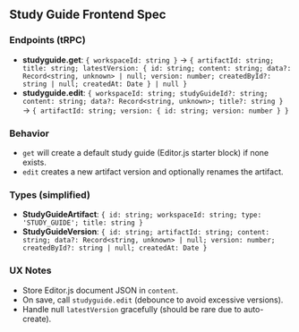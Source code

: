 ## Study Guide Frontend Spec

### Endpoints (tRPC)
- **studyguide.get**: `{ workspaceId: string }` → `{ artifactId: string; title: string; latestVersion: { id: string; content: string; data?: Record<string, unknown> | null; version: number; createdById?: string | null; createdAt: Date } | null }`
- **studyguide.edit**: `{ workspaceId: string; studyGuideId?: string; content: string; data?: Record<string, unknown>; title?: string }` → `{ artifactId: string; version: { id: string; version: number } }`

### Behavior
- `get` will create a default study guide (Editor.js starter block) if none exists.
- `edit` creates a new artifact version and optionally renames the artifact.

### Types (simplified)
- **StudyGuideArtifact**: `{ id: string; workspaceId: string; type: 'STUDY_GUIDE'; title: string }`
- **StudyGuideVersion**: `{ id: string; artifactId: string; content: string; data?: Record<string, unknown> | null; version: number; createdById?: string | null; createdAt: Date }`

### UX Notes
- Store Editor.js document JSON in `content`.
- On save, call `studyguide.edit` (debounce to avoid excessive versions).
- Handle null `latestVersion` gracefully (should be rare due to auto-create).
